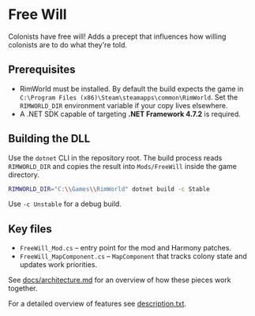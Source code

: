 # Free Will

Colonists have free will! Adds a precept that influences how willing colonists are to do what they're told.

## Prerequisites

- RimWorld must be installed. By default the build expects the game in `C:\Program Files (x86)\Steam\steamapps\common\RimWorld`. Set the `RIMWORLD_DIR` environment variable if your copy lives elsewhere.
- A .NET SDK capable of targeting **.NET Framework 4.7.2** is required.

## Building the DLL

Use the `dotnet` CLI in the repository root. The build process reads `RIMWORLD_DIR` and copies the result into `Mods/FreeWill` inside the game directory.

```bash
RIMWORLD_DIR="C:\\Games\\RimWorld" dotnet build -c Stable
```

Use `-c Unstable` for a debug build.

## Key files

- `FreeWill_Mod.cs` &ndash; entry point for the mod and Harmony patches.
- `FreeWill_MapComponent.cs` &ndash; `MapComponent` that tracks colony state and updates work priorities.

See [docs/architecture.md](docs/architecture.md) for an overview of how these pieces work together.

For a detailed overview of features see [description.txt](description.txt).
